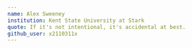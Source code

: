 ```yaml
---
name: Alex Sweeney
institution: Kent State University at Stark 
quote: If it's not intentional, it's accidental at best.
github_user: x2110311x
---
```

